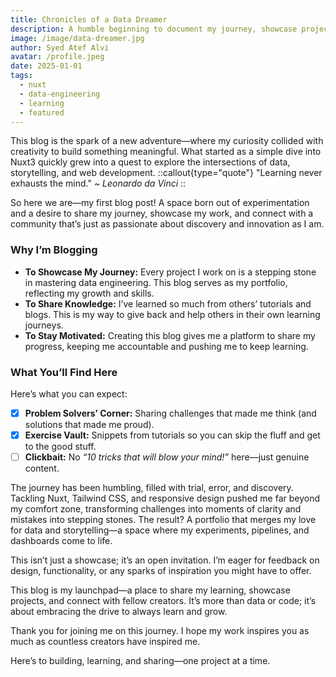 ```yaml
---
title: Chronicles of a Data Dreamer
description: A humble beginning to document my journey, showcase projects, and share knowledge in the world of data engineering and web development.
image: /image/data-dreamer.jpg
author: Syed Atef Alvi
avatar: /profile.jpeg
date: 2025-01-01
tags:
  - nuxt
  - data-engineering
  - learning
  - featured
---
```


This blog is the spark of a new adventure—where my curiosity collided with creativity to build something meaningful. What started as a simple dive into Nuxt3 quickly grew into a quest to explore the intersections of data, storytelling, and web development.
::callout{type="quote"}
"Learning never exhausts the mind." _~ Leonardo da Vinci_
::

So here we are—my first blog post! A space born out of experimentation and a desire to share my journey, showcase my work, and connect with a community that’s just as passionate about discovery and innovation as I am.

### Why I’m Blogging

- **To Showcase My Journey:** Every project I work on is a stepping stone in mastering data engineering. This blog serves as my portfolio, reflecting my growth and skills.
- **To Share Knowledge:** I’ve learned so much from others’ tutorials and blogs. This is my way to give back and help others in their own learning journeys.
- **To Stay Motivated:** Creating this blog gives me a platform to share my progress, keeping me accountable and pushing me to keep learning.

### What You’ll Find Here

Here’s what you can expect:

- [x] **Problem Solvers’ Corner:** Sharing challenges that made me think (and solutions that made me proud).
- [x] **Exercise Vault:** Snippets from tutorials so you can skip the fluff and get to the good stuff.
- [ ] **Clickbait:** No _“10 tricks that will blow your mind!”_ here—just genuine content.

The journey has been humbling, filled with trial, error, and discovery. Tackling Nuxt, Tailwind CSS, and responsive design pushed me far beyond my comfort zone, transforming challenges into moments of clarity and mistakes into stepping stones. The result? A portfolio that merges my love for data and storytelling—a space where my experiments, pipelines, and dashboards come to life.

This isn’t just a showcase; it’s an open invitation. I’m eager for feedback on design, functionality, or any sparks of inspiration you might have to offer.

This blog is my launchpad—a place to share my learning, showcase projects, and connect with fellow creators. It’s more than data or code; it’s about embracing the drive to always learn and grow.

Thank you for joining me on this journey. I hope my work inspires you as much as countless creators have inspired me.

Here’s to building, learning, and sharing—one project at a time.

